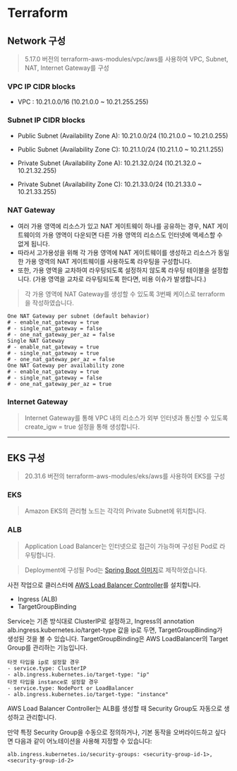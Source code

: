# Terraform

## Network 구성
> 5.17.0 버전의 terraform-aws-modules/vpc/aws를 사용하여 VPC, Subnet, NAT, Internet Gateway를 구성

### VPC IP CIDR blocks
- VPC : 10.21.0.0/16 (10.21.0.0 ~ 10.21.255.255)

### Subnet IP CIDR blocks
- Public Subnet (Availability Zone A): 10.21.0.0/24 (10.21.0.0 ~ 10.21.0.255)
- Public Subnet (Availability Zone C): 10.21.1.0/24 (10.21.1.0 ~ 10.21.1.255)

- Private Subnet (Availability Zone A): 10.21.32.0/24 (10.21.32.0 ~ 10.21.32.255)
- Private Subnet (Availability Zone C): 10.21.33.0/24 (10.21.33.0 ~ 10.21.33.255)

### NAT Gateway
- 여러 가용 영역에 리소스가 있고 NAT 게이트웨이 하나를 공유하는 경우, NAT 게이트웨이의 가용 영역이 다운되면 다른 가용 영역의 리소스도 인터넷에 액세스할 수 없게 됩니다. 
- 따라서 고가용성을 위해 각 가용 영역에 NAT 게이트웨이를 생성하고 리소스가 동일한 가용 영역의 NAT 게이트웨이를 사용하도록 라우팅을 구성합니다. 
- 또한, 가용 영역을 교차하여 라우팅되도록 설정하지 않도록 라우팅 테이블을 설정합니다. (가용 영역을 교차로 라우팅되도록 한다면, 비용 이슈가 발생합니다.)

> 각 가용 영역에 NAT Gateway를 생성할 수 있도록 3번째 케이스로 terraform을 작성하였습니다.
~~~
One NAT Gateway per subnet (default behavior)
# - enable_nat_gateway = true
# - single_nat_gateway = false
# - one_nat_gateway_per_az = false
Single NAT Gateway
# - enable_nat_gateway = true
# - single_nat_gateway = true
# - one_nat_gateway_per_az = false
One NAT Gateway per availability zone
# - enable_nat_gateway = true
# - single_nat_gateway = false
# - one_nat_gateway_per_az = true
~~~

### Internet Gateway
> Internet Gateway를 통해 VPC 내의 리소스가 외부 인터넷과 통신할 수 있도록 create_igw = true 설정을 통해 생성합니다.

---

## EKS 구성
> 20.31.6 버전의 terraform-aws-modules/eks/aws를 사용하여 EKS를 구성

### EKS
> Amazon EKS의 관리형 노드는 각각의 Private Subnet에 위치합니다.

### ALB
> Application Load Balancer는 인터넷으로 접근이 가능하며 구성된 Pod로 라우팅합니다.

> Deployment에 구성될 Pod는 [Spring Boot 이미지](https://spring.io/guides/gs/spring-boot-docker)로 제작하였습니다.

사전 작업으로 클러스터에 [AWS Load Balancer Controller](https://github.com/kubernetes-sigs/aws-load-balancer-controller)를 설치합니다.

- Ingress (ALB)
- TargetGroupBinding

Service는 기존 방식대로 ClusterIP로 설정하고, Ingress의 annotation alb.ingress.kubernetes.io/target-type 값을 ip로 두면, TargetGroupBinding가 생성된 것을 볼 수 있습니다. TargetGroupBinding은 AWS LoadBalancer의 Target Group를 관리하는 기능입니다.
~~~
타겟 타입을 ip로 설정할 경우
- service.type: ClusterIP 
- alb.ingress.kubernetes.io/target-type: "ip"
타겟 타입을 instance로 설정할 경우
- service.type: NodePort or LoadBalancer
- alb.ingress.kubernetes.io/target-type: "instance"
~~~

AWS Load Balancer Controller는 ALB를 생성할 때 Security Group도 자동으로 생성하고 관리합니다.

만약 특정 Security Group을 수동으로 정의하거나, 기본 동작을 오버라이드하고 싶다면 다음과 같이 어노테이션을 사용해 지정할 수 있습니다:
~~~
alb.ingress.kubernetes.io/security-groups: <security-group-id-1>,<security-group-id-2>
~~~
